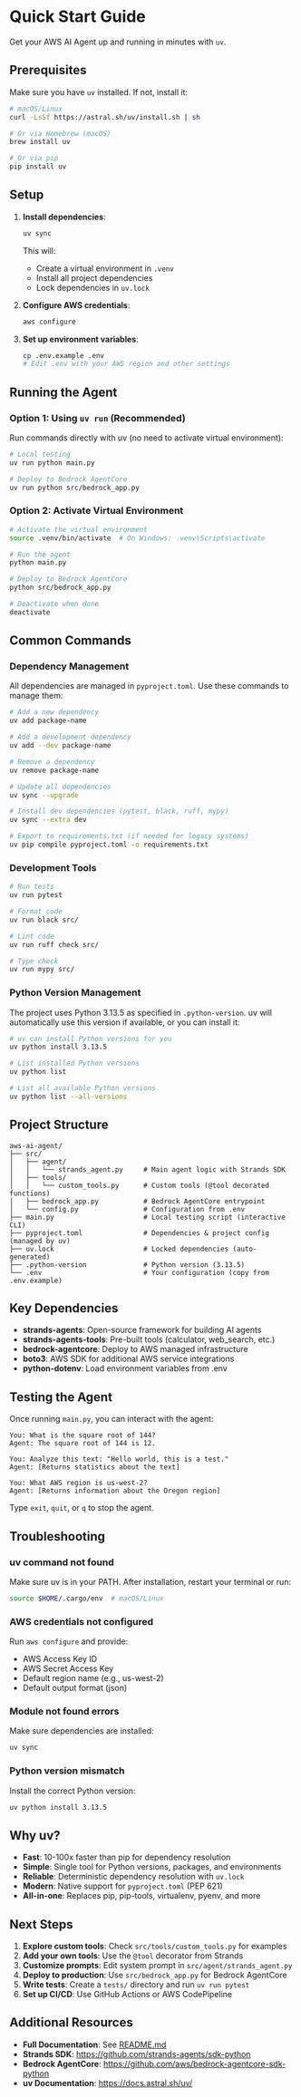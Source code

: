 # Quick Start Guide

Get your AWS AI Agent up and running in minutes with `uv`.

## Prerequisites

Make sure you have `uv` installed. If not, install it:

```bash
# macOS/Linux
curl -LsSf https://astral.sh/uv/install.sh | sh

# Or via Homebrew (macOS)
brew install uv

# Or via pip
pip install uv
```

## Setup

1. **Install dependencies**:
   ```bash
   uv sync
   ```

   This will:
   - Create a virtual environment in `.venv`
   - Install all project dependencies
   - Lock dependencies in `uv.lock`

2. **Configure AWS credentials**:
   ```bash
   aws configure
   ```

3. **Set up environment variables**:
   ```bash
   cp .env.example .env
   # Edit .env with your AWS region and other settings
   ```

## Running the Agent

### Option 1: Using `uv run` (Recommended)

Run commands directly with uv (no need to activate virtual environment):

```bash
# Local testing
uv run python main.py

# Deploy to Bedrock AgentCore
uv run python src/bedrock_app.py
```

### Option 2: Activate Virtual Environment

```bash
# Activate the virtual environment
source .venv/bin/activate  # On Windows: .venv\Scripts\activate

# Run the agent
python main.py

# Deploy to Bedrock AgentCore
python src/bedrock_app.py

# Deactivate when done
deactivate
```

## Common Commands

### Dependency Management

All dependencies are managed in `pyproject.toml`. Use these commands to manage them:

```bash
# Add a new dependency
uv add package-name

# Add a development dependency
uv add --dev package-name

# Remove a dependency
uv remove package-name

# Update all dependencies
uv sync --upgrade

# Install dev dependencies (pytest, black, ruff, mypy)
uv sync --extra dev

# Export to requirements.txt (if needed for legacy systems)
uv pip compile pyproject.toml -o requirements.txt
```

### Development Tools

```bash
# Run tests
uv run pytest

# Format code
uv run black src/

# Lint code
uv run ruff check src/

# Type check
uv run mypy src/
```

### Python Version Management

The project uses Python 3.13.5 as specified in `.python-version`. uv will automatically use this version if available, or you can install it:

```bash
# uv can install Python versions for you
uv python install 3.13.5

# List installed Python versions
uv python list

# List all available Python versions
uv python list --all-versions
```

## Project Structure

```
aws-ai-agent/
├── src/
│   ├── agent/
│   │   └── strands_agent.py     # Main agent logic with Strands SDK
│   ├── tools/
│   │   └── custom_tools.py      # Custom tools (@tool decorated functions)
│   ├── bedrock_app.py           # Bedrock AgentCore entrypoint
│   └── config.py                # Configuration from .env
├── main.py                      # Local testing script (interactive CLI)
├── pyproject.toml               # Dependencies & project config (managed by uv)
├── uv.lock                      # Locked dependencies (auto-generated)
├── .python-version              # Python version (3.13.5)
└── .env                         # Your configuration (copy from .env.example)
```

## Key Dependencies

- **strands-agents**: Open-source framework for building AI agents
- **strands-agents-tools**: Pre-built tools (calculator, web_search, etc.)
- **bedrock-agentcore**: Deploy to AWS managed infrastructure
- **boto3**: AWS SDK for additional AWS service integrations
- **python-dotenv**: Load environment variables from .env

## Testing the Agent

Once running `main.py`, you can interact with the agent:

```
You: What is the square root of 144?
Agent: The square root of 144 is 12.

You: Analyze this text: "Hello world, this is a test."
Agent: [Returns statistics about the text]

You: What AWS region is us-west-2?
Agent: [Returns information about the Oregon region]
```

Type `exit`, `quit`, or `q` to stop the agent.

## Troubleshooting

### uv command not found
Make sure uv is in your PATH. After installation, restart your terminal or run:
```bash
source $HOME/.cargo/env  # macOS/Linux
```

### AWS credentials not configured
Run `aws configure` and provide:
- AWS Access Key ID
- AWS Secret Access Key
- Default region name (e.g., us-west-2)
- Default output format (json)

### Module not found errors
Make sure dependencies are installed:
```bash
uv sync
```

### Python version mismatch
Install the correct Python version:
```bash
uv python install 3.13.5
```

## Why uv?

- **Fast**: 10-100x faster than pip for dependency resolution
- **Simple**: Single tool for Python versions, packages, and environments
- **Reliable**: Deterministic dependency resolution with `uv.lock`
- **Modern**: Native support for `pyproject.toml` (PEP 621)
- **All-in-one**: Replaces pip, pip-tools, virtualenv, pyenv, and more

## Next Steps

1. **Explore custom tools**: Check `src/tools/custom_tools.py` for examples
2. **Add your own tools**: Use the `@tool` decorator from Strands
3. **Customize prompts**: Edit system prompt in `src/agent/strands_agent.py`
4. **Deploy to production**: Use `src/bedrock_app.py` for Bedrock AgentCore
5. **Write tests**: Create a `tests/` directory and run `uv run pytest`
6. **Set up CI/CD**: Use GitHub Actions or AWS CodePipeline

## Additional Resources

- **Full Documentation**: See [README.md](README.md)
- **Strands SDK**: https://github.com/strands-agents/sdk-python
- **Bedrock AgentCore**: https://github.com/aws/bedrock-agentcore-sdk-python
- **uv Documentation**: https://docs.astral.sh/uv/
